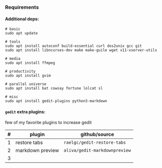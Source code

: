 ### Requirements

#### Additional deps:

	# basic
	sudo apt update

	# tools
	sudo apt install autoconf build-essential curl dos2unix gcc git
	sudo apt install libncurses-dev make make-guile wget x11-xserver-utils

	# media
	sudo apt install ffmpeg

	# productivity
	sudo apt install gvim

	# parallel universe
	sudo apt install bat cowsay fortune lolcat sl

	# misc
	sudo apt install gedit-plugins python3-markdown

#### `gedit` extra plugins:

few of my favorite plugins to increase gedit

|#|plugin|github/source
|-|-|-
|1|restore tabs|`raelgc/gedit-restore-tabs`
|2|markdown preview|`aliva/gedit-markdownpreview`
|3|   |   |   |   |
